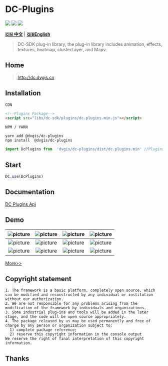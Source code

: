 # DC-Plugins

<p>
<img src="https://img.shields.io/badge/license-Apache%202-blue"/>
<img src="https://img.shields.io/npm/v/@dvgis/dc-plugins?logo=npm&color=orange" />
<img src="https://img.shields.io/npm/dm/@dvgis/dc-plugins?logo=npm"/>
</p>

[**🇨🇳 中文**](./README_zh.md) | [**🇬🇧English**](./README.md)

> DC-SDK plug-in library, the plug-in library includes animation, effects, textures, heatmap, clusterLayer, and Mapv.

## Home

> http://dc.dvgis.cn

## Installation

`CDN`

```html
<!--Plugins Package-->
<script src="libs/dc-sdk/plugins/dc.plugins.min.js"></script>
```

`NPM / YARN`

```shell
yarn add @dvgis/dc-plugins
npm install  @dvgis/dc-plugins
```

```js
import DcPlugins from  'dvgis/dc-plugins/dist/dc.plugins.min' //Plugins Package
```

## Start

```js
DC.use(DcPlugins)
```

## Documentation

[DC Plugins Api](https://resource.dvgis.cn/dc-api/dc-plugins/)

## Demo

| ![picture](http://dc.dvgis.cn/examples/images/layer/cluster_clustering.gif)  | ![picture](http://dc.dvgis.cn/examples/images/overlay/polyline_image_trail.gif) | ![picture](http://dc.dvgis.cn/examples/images/overlay/polyline_flow.gif) | ![picture](http://dc.dvgis.cn/examples/images/overlay/wall_trail.gif) |
| :---------------------------------------------------------------: | :-----------------------------------------------------------------------------: | :---------------------------------------------------------------------: | :-------------------------------------------------------------------: |
| ![picture](http://dc.dvgis.cn/examples/images/scene/start_animation.gif) | ![picture](http://dc.dvgis.cn/examples/images/scene/around_point.gif)  | ![picture](http://dc.dvgis.cn/examples/images/scene/circle_scan.gif?v=1) | ![picture](http://dc.dvgis.cn/examples/images/scene/radar_scan.gif) |
| ![picture](http://dc.dvgis.cn/examples/images/scene/snow.gif) | ![picture](http://dc.dvgis.cn/examples/images/scene/fog.png)  | ![picture](http://dc.dvgis.cn/examples/images/scene/brightness.png) | ![picture](http://dc.dvgis.cn/examples/images/scene/roaming_tracked.gif) |


[More>>](http://dc.dvgis.cn/#/examples)

## Copyright statement

```warning
1. The framework is a basic platform, completely open source, which can be modified and reconstructed by any individual or institution without our authorization.
2. We are not responsible for any problems arising from the modification of the framework by individuals and organizations.
3. Some industrial plug-ins and tools will be added in the later stage, and the code will be open source appropriately.
4. The package released by us may be used permanently and free of charge by any person or organization subject to:
  1) complete package reference;
  2) reserve this copyright information in the console output
We reserve the right of final interpretation of this copyright information.
```

## Thanks
